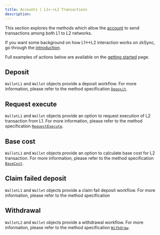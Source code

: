 ```yaml
---
title: Accounts | L1<->L2 Transactions
description:
---
```


This section explores the methods which allow the [account](/swift/accounts)
to send transactions among both L1 to L2 networks.

If you want some background on how L1<->L2 interaction works on zkSync, go through the
[introduction](https://docs.zksync.io/build/developer-reference/l1-l2-interoperability).

Full examples of actions below are available on the [getting started](/swift/getting-started) page.

## Deposit

`WalletL1` and `Wallet` objects provide a deposit workflow. For more information,
please refer to the method specification [`Deposit`](/swift/accounts#deposit).

## Request execute

`WalletL1` and `Wallet` objects provide an option to request execution of L2 transaction from L1.
For more information, please refer to the method specification [`RequestExecute`](/swift/accounts#requestexecute).

## Base cost

`WalletL1` and `Wallet` objects provide an option to calculate base cost for L2 transaction.
For more information, please refer to the method specification [`BaseCost`](/swift/accounts#getbasecost).

## Claim failed deposit

`WalletL1` and `Wallet` objects provide a claim fail deposit workflow. For more information, please refer to the method specification

## Withdrawal

`WalletL2` and `Wallet` objects provide a withdrawal workflow. For more information, please refer to the method specification
[`Withdraw`](/swift/accounts#withdraw).
